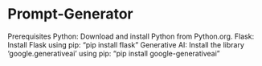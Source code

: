 # Prompt-Generator
Prerequisites
Python: Download and install Python from Python.org.
Flask: Install Flask using pip: “pip install flask”
Generative AI: Install the library ‘google.generativeai’ using pip: “pip install google-generativeai”

